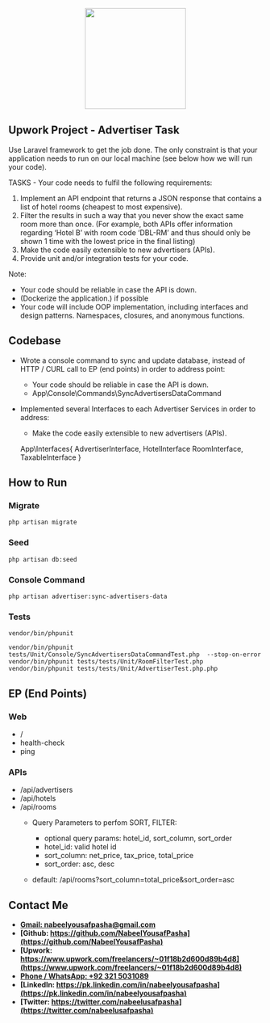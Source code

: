 <p align="center">
    <a href="https://www.upwork.com/freelancers/~01f18b2d600d89b4d8" 
    target="_blank">
        <img src="https://avatars.githubusercontent.com/u/46818315?v=4" width="200">
    </a>
</p>



## Upwork Project - Advertiser Task 

Use Laravel framework to get the job done. The only constraint is that your application needs to run on our local machine (see below how we will run your code).

TASKS - Your code needs to fulfil the following requirements:
1. Implement an API endpoint that returns a JSON response that contains a list of
   hotel rooms (cheapest to most expensive).
2. Filter the results in such a way that you never show the exact same room more
   than once. (For example, both APIs offer information regarding ‘Hotel B’ with room
   code ‘DBL-RM’ and thus should only be shown 1 time with the lowest price in the final listing)
3. Make the code easily extensible to new advertisers (APIs).
4. Provide unit and/or integration tests for your code.

Note: 
- Your code should be reliable in case the API is down.
- (Dockerize the application.) if possible
- Your code will include OOP implementation, including interfaces and design patterns. Namespaces, closures, and anonymous functions.

## Codebase

- Wrote a console command to sync and update database, instead of HTTP / CURL call to EP (end points) in order to address point:
    - Your code should be reliable in case the API is down.
    - App\Console\Commands\SyncAdvertisersDataCommand


- Implemented several Interfaces to each Advertiser Services in order to address:
    - Make the code easily extensible to new advertisers (APIs). 
    
    
    App\Interfaces\{
        AdvertiserInterface, HotelInterface
        RoomInterface, TaxableInterface
    }

## How to Run

### Migrate

    php artisan migrate

### Seed
    php artisan db:seed

### Console Command 
    php artisan advertiser:sync-advertisers-data

### Tests
    vendor/bin/phpunit

    vendor/bin/phpunit tests/Unit/Console/SyncAdvertisersDataCommandTest.php  --stop-on-error
    vendor/bin/phpunit tests/tests/Unit/RoomFilterTest.php
    vendor/bin/phpunit tests/tests/Unit/AdvertiserTest.php.php

## EP (End Points)

### Web

- /
- health-check
- ping

### APIs

- /api/advertisers
- /api/hotels
- /api/rooms
    - Query Parameters to perfom SORT, FILTER: 
        - optional query params: hotel_id, sort_column, sort_order
        - hotel_id: valid hotel id
        - sort_column: net_price, tax_price, total_price
        - sort_order: asc, desc
    
    - default: /api/rooms?sort_column=total_price&sort_order=asc

## Contact Me

- **[Gmail: nabeelyousafpasha@gmail.com](nabeelyousafpasha@gmail.com)**
- **[Github: https://github.com/NabeelYousafPasha](https://github.com/NabeelYousafPasha)**
- **[Upwork: https://www.upwork.com/freelancers/~01f18b2d600d89b4d8](https://www.upwork.com/freelancers/~01f18b2d600d89b4d8)**
- **[Phone / WhatsApp: +92 321 5031089](03215031089)**
- **[LinkedIn: https://pk.linkedin.com/in/nabeelyousafpasha](https://pk.linkedin.com/in/nabeelyousafpasha)**
- **[Twitter: https://twitter.com/nabeelusafpasha](https://twitter.com/nabeelusafpasha)**
